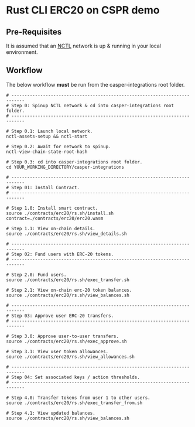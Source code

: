 Rust CLI ERC20 on CSPR demo
===============

Pre-Requisites 
--------------------------------------

It is assumed that an [NCTL](https://github.com/casper-network/casper-node/tree/master/utils/nctl) network is up & running in your local environment.

Workflow
--------------------------------------

The below workflow **must** be run from the casper-integrations root folder.  

```
# ---------------------------------------------------------------------------
# Step 0: Spinup NCTL network & cd into casper-integrations root folder.
# ---------------------------------------------------------------------------

# Step 0.1: Launch local network.
nctl-assets-setup && nctl-start

# Step 0.2: Await for network to spinup.
nctl-view-chain-state-root-hash

# Step 0.3: cd into casper-integrations root folder.
cd YOUR_WORKING_DIRECTORY/casper-integrations

# ---------------------------------------------------------------------------
# Step 01: Install Contract.
# ---------------------------------------------------------------------------

# Step 1.0: Install smart contract.
source ./contracts/erc20/rs.sh/install.sh contract=./contracts/erc20/erc20.wasm

# Step 1.1: View on-chain details.
source ./contracts/erc20/rs.sh/view_details.sh

# ---------------------------------------------------------------------------
# Step 02: Fund users with ERC-20 tokens.
# ---------------------------------------------------------------------------

# Step 2.0: Fund users.
source ./contracts/erc20/rs.sh/exec_transfer.sh

# Step 2.1: View on-chain erc-20 token balances.
source ./contracts/erc20/rs.sh/view_balances.sh

# ---------------------------------------------------------------------------
# Step 03: Approve user ERC-20 transfers.
# ---------------------------------------------------------------------------

# Step 3.0: Approve user-to-user transfers.
source ./contracts/erc20/rs.sh/exec_approve.sh

# Step 3.1: View user token allowances.
source ./contracts/erc20/rs.sh/view_allowances.sh

# ---------------------------------------------------------------------------
# Step 04: Set associated keys / action thresholds.
# ---------------------------------------------------------------------------

# Step 4.0: Transfer tokens from user 1 to other users.
source ./contracts/erc20/rs.sh/exec_transfer_from.sh

# Step 4.1: View updated balances.
source ./contracts/erc20/rs.sh/view_balances.sh
```
